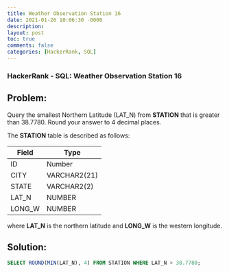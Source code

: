 ```yaml
---
title: Weather Observation Station 16
date: 2021-01-26 10:06:30 -0000
description: 
layout: post
toc: true
comments: false
categories: [HackerRank, SQL]
---
```


### HackerRank - SQL: Weather Observation Station 16

## Problem:

Query the smallest Northern Latitude (LAT_N) from **STATION** that is greater than 38.7780. Round your answer to 4 decimal places.

The **STATION** table is described as follows:

| Field      | Type |
| ----------- | ----------- |
| ID      | Number       |
| CITY   | VARCHAR2(21)        |
| STATE   | VARCHAR2(2)        |
| LAT_N   | NUMBER        |
| LONG_W   | NUMBER        |

where **LAT_N** is the northern latitude and **LONG_W** is the western longitude.

## Solution:

```sql
SELECT ROUND(MIN(LAT_N), 4) FROM STATION WHERE LAT_N > 38.7780;
```
